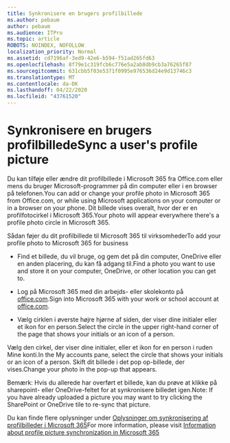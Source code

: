 ```yaml
---
title: Synkronisere en brugers profilbillede
ms.author: pebaum
author: pebaum
ms.audience: ITPro
ms.topic: article
ROBOTS: NOINDEX, NOFOLLOW
localization_priority: Normal
ms.assetid: cd7196af-3ed9-42e6-b594-f51ad265fd63
ms.openlocfilehash: 8f79e1c319fcb6c776e5a2ab8db9cb3a76265f87
ms.sourcegitcommit: 631cbb5f03e5371f0995e976536d24e9d13746c3
ms.translationtype: MT
ms.contentlocale: da-DK
ms.lasthandoff: 04/22/2020
ms.locfileid: "43761520"
---
```

# <a name="sync-a-users-profile-picture"></a><span data-ttu-id="ac669-102">Synkronisere en brugers profilbillede</span><span class="sxs-lookup"><span data-stu-id="ac669-102">Sync a user's profile picture</span></span>

<span data-ttu-id="ac669-103">Du kan tilføje eller ændre dit profilbillede i Microsoft 365 fra Office.com eller mens du bruger Microsoft-programmer på din computer eller i en browser på telefonen.</span><span class="sxs-lookup"><span data-stu-id="ac669-103">You can add or change your profile photo in Microsoft 365 from Office.com, or while using Microsoft applications on your computer or in a browser on your phone.</span></span> <span data-ttu-id="ac669-104">Dit billede vises overalt, hvor der er en profilfotocirkel i Microsoft 365.</span><span class="sxs-lookup"><span data-stu-id="ac669-104">Your photo will appear everywhere there's a profile photo circle in Microsoft 365.</span></span>

<span data-ttu-id="ac669-105">Sådan føjer du dit profilbillede til Microsoft 365 til virksomheder</span><span class="sxs-lookup"><span data-stu-id="ac669-105">To add your profile photo to Microsoft 365 for business</span></span>

- <span data-ttu-id="ac669-106">Find et billede, du vil bruge, og gem det på din computer, OneDrive eller en anden placering, du kan få adgang til.</span><span class="sxs-lookup"><span data-stu-id="ac669-106">Find a photo you want to use and store it on your computer, OneDrive, or other location you can get to.</span></span>

- <span data-ttu-id="ac669-107">Log på Microsoft 365 med din arbejds- eller skolekonto på [office.com](https://www.office.com).</span><span class="sxs-lookup"><span data-stu-id="ac669-107">Sign into Microsoft 365 with your work or school account at [office.com](https://www.office.com).</span></span>

- <span data-ttu-id="ac669-108">Vælg cirklen i øverste højre hjørne af siden, der viser dine initialer eller et ikon for en person.</span><span class="sxs-lookup"><span data-stu-id="ac669-108">Select the circle in the upper right-hand corner of the page that shows your initials or an icon of a person.</span></span>

<span data-ttu-id="ac669-109">Vælg den cirkel, der viser dine initialer, eller et ikon for en person i ruden Mine konti.</span><span class="sxs-lookup"><span data-stu-id="ac669-109">In the My accounts pane, select the circle that shows your initials or an icon of a person.</span></span> <span data-ttu-id="ac669-110">Skift dit billede i det pop op-billede, der vises.</span><span class="sxs-lookup"><span data-stu-id="ac669-110">Change your photo in the pop-up that appears.</span></span>

<span data-ttu-id="ac669-111">Bemærk: Hvis du allerede har overført et billede, kan du prøve at klikke på sharepoint- eller OneDrive-feltet for at synkronisere billedet igen.</span><span class="sxs-lookup"><span data-stu-id="ac669-111">Note: If you have already uploaded a picture you may want to try clicking the SharePoint or OneDrive tile to re-sync that picture.</span></span>

<span data-ttu-id="ac669-112">Du kan finde flere oplysninger under [Oplysninger om synkronisering af profilbilleder i Microsoft 365](https://support.office.com/article/information-about-profile-picture-synchronization-in-office-365-20594d76-d054-4af4-a660-401133e3d48a)</span><span class="sxs-lookup"><span data-stu-id="ac669-112">For more information, please visit [Information about profile picture synchronization in Microsoft 365](https://support.office.com/article/information-about-profile-picture-synchronization-in-office-365-20594d76-d054-4af4-a660-401133e3d48a)</span></span>

